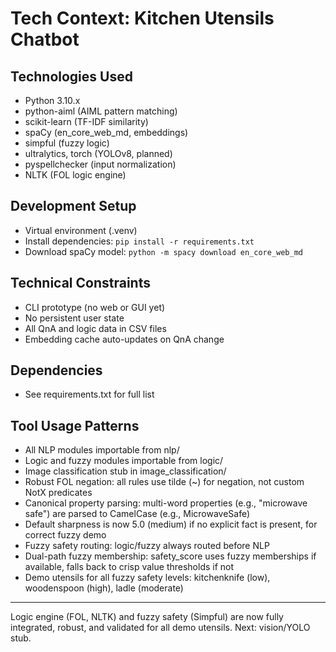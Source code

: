 # Tech Context: Kitchen Utensils Chatbot

## Technologies Used
- Python 3.10.x
- python-aiml (AIML pattern matching)
- scikit-learn (TF-IDF similarity)
- spaCy (en_core_web_md, embeddings)
- simpful (fuzzy logic)
- ultralytics, torch (YOLOv8, planned)
- pyspellchecker (input normalization)
- NLTK (FOL logic engine)

## Development Setup
- Virtual environment (.venv)
- Install dependencies: `pip install -r requirements.txt`
- Download spaCy model: `python -m spacy download en_core_web_md`

## Technical Constraints
- CLI prototype (no web or GUI yet)
- No persistent user state
- All QnA and logic data in CSV files
- Embedding cache auto-updates on QnA change

## Dependencies
- See requirements.txt for full list

## Tool Usage Patterns
- All NLP modules importable from nlp/
- Logic and fuzzy modules importable from logic/
- Image classification stub in image_classification/
- Robust FOL negation: all rules use tilde (~) for negation, not custom NotX predicates
- Canonical property parsing: multi-word properties (e.g., "microwave safe") are parsed to CamelCase (e.g., MicrowaveSafe)
- Default sharpness is now 5.0 (medium) if no explicit fact is present, for correct fuzzy demo
- Fuzzy safety routing: logic/fuzzy always routed before NLP
- Dual-path fuzzy membership: safety_score uses fuzzy memberships if available, falls back to crisp value thresholds if not
- Demo utensils for all fuzzy safety levels: kitchenknife (low), woodenspoon (high), ladle (moderate)

---

Logic engine (FOL, NLTK) and fuzzy safety (Simpful) are now fully integrated, robust, and validated for all demo utensils. Next: vision/YOLO stub. 